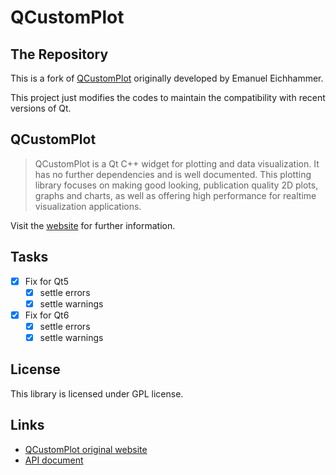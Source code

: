 # QCustomPlot

## The Repository

This is a fork of [QCustomPlot](https://www.qcustomplot.com) originally developed by Emanuel Eichhammer.

This project just modifies the codes to maintain the compatibility with recent versions of Qt.

## QCustomPlot
> QCustomPlot is a Qt C++ widget for plotting and data visualization. It has no further dependencies and is well documented. This plotting library focuses on making good looking, publication quality 2D plots, graphs and charts, as well as offering high performance for realtime visualization applications. 

Visit the [website](https://www.qcustomplot.com) for further information.

## Tasks
- [x] Fix for Qt5
  - [x] settle errors
  - [x] settle warnings
- [x] Fix for Qt6
  - [x] settle errors
  - [x] settle warnings

## License
This library is licensed under GPL license.

## Links
- [QCustomPlot original website](https://www.qcustomplot.com)
- [API document](https://www.qcustomplot.com/documentation/index.html)